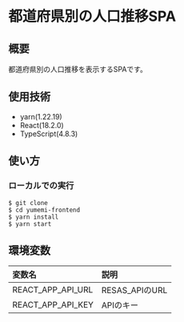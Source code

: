 # 都道府県別の人口推移SPA

## 概要
都道府県別の人口推移を表示するSPAです。

## 使用技術
- yarn(1.22.19)
- React(18.2.0)
- TypeScript(4.8.3)

## 使い方

### ローカルでの実行
```
$ git clone
$ cd yumemi-frontend
$ yarn install
$ yarn start
```

## 環境変数
| 変数名 | 説明 |
|:-----------|:------------|
| REACT_APP_API_URL | RESAS_APIのURL |
| REACT_APP_API_KEY | APIのキー |